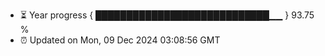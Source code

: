 - ⏳ Year progress { ████████████████████████████▁▁ } 93.75 %
- ⏰ Updated on Mon, 09 Dec 2024 03:08:56 GMT

